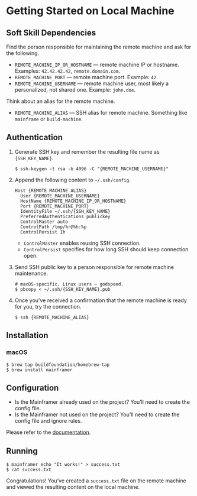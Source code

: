# Getting Started on Local Machine

## Soft Skill Dependencies

Find the person responsible for maintaining the remote machine and ask for the following.

* `REMOTE_MACHINE_IP_OR_HOSTNAME` — remote machine IP or hostname. Examples: `42.42.42.42`, `remote.domain.com`.
* `REMOTE_MACHINE_PORT` — remote machine port. Example: `42`.
* `REMOTE_MACHINE_USERNAME` — remote machine user, most likely a personalized, not shared one. Example: `john.doe`.

Think about an alias for the remote machine.

* `REMOTE_MACHINE_ALIAS` — SSH alias for remote machine. Something like `mainframe` or `build-machine`.

## Authentication

1. Generate SSH key and remember the resulting file name as `{SSH_KEY_NAME}`.

    ```
    $ ssh-keygen -t rsa -b 4096 -C "{REMOTE_MACHINE_USERNAME}"
    ```

2. Append the following content to `~/.ssh/config`.

    ```sshconfig
    Host {REMOTE_MACHINE_ALIAS}
      User {REMOTE_MACHINE_USERNAME}
      HostName {REMOTE_MACHINE_IP_OR_HOSTNAME}
      Port {REMOTE_MACHINE_PORT}
      IdentityFile ~/.ssh/{SSH_KEY_NAME}
      PreferredAuthentications publickey
      ControlMaster auto
      ControlPath /tmp/%r@%h:%p
      ControlPersist 1h
    ```

    * `ControlMaster` enables reusing SSH connection.
    * `ControlPersist` specifies for how long SSH should keep connection open.

3. Send SSH public key to a person responsible for remote machine maintenance.

    ```shell
    # macOS-specific. Linux users — godspeed.
    $ pbcopy < ~/.ssh/{SSH_KEY_NAME}.pub
    ```

4. Once you’ve received a confirmation that the remote machine is ready for you, try the connection.

    ```
    $ ssh {REMOTE_MACHINE_ALIAS}
    ```

## Installation

### macOS

```
$ brew tap buildfoundation/homebrew-tap
$ brew install mainframer
```

## Configuration

* Is the Mainframer already used on the project? You’ll need to create the config file.
* Is the Mainframer not used on the project? You’ll need to create the config file and ignore rules.

Please refer to the [documentation](../configuration.md).

## Running

```
$ mainframer echo "It works!" > success.txt
$ cat success.txt
```

Congratulations! You’ve created a `success.txt` file on the remote machine
and viewed the resulting content on the local machine.

